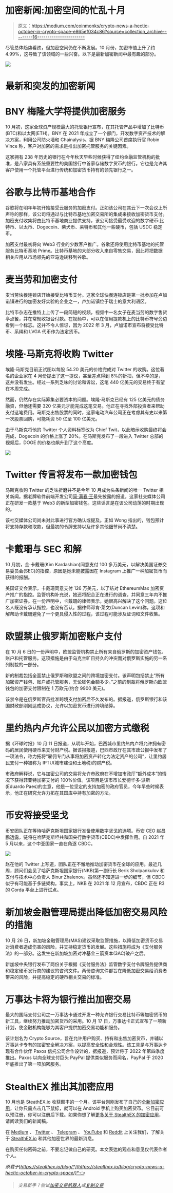 # 加密新闻:加密空间的忙乱十月

> 原文：<https://medium.com/coinmonks/crypto-news-a-hectic-october-in-crypto-space-e865ef034c86?source=collection_archive---------16----------------------->

尽管总体趋势看跌，但加密空间仍在不断发展。10 月份，加密市值上升了约 4.99%，这导致了该领域的一些兴奋。以下是最新加密新闻中最有趣的部分。

![](img/af33205bd1ea3c0325fa245d4c11366a.png)

# 最新和突发的加密新闻

# BNY 梅隆大学将提供加密服务

10 月初，这家全球资产规模最大的托管银行宣布，在其托管产品中增加了比特币(BTC)和以太网(ETH)。BNY 在 2021 年成立了一个部门，开发数字资产技术的解决方案，利用公司防火墙和 Chainalysis。据 BNY 梅隆公司首席执行官 Robin Vince 称，客户对加密的需求是推出加密托管服务的关键因素。

这家拥有 238 年历史的银行在今年秋天早些时候获得了纽约金融监管机构的批准，是八家具有系统重要性的美国银行中首家存储数字货币的银行。它也是允许其客户使用一个托管平台进行传统和加密货币持有的领先银行之一。

# 谷歌与比特币基地合作

谷歌将在明年年初开始接受云服务的加密支付。正如该公司在其云下一次会议上所声称的那样，该公司将通过与比特币基地加密交易所的集成来接收加密货币支付。加密支付收集将由比特币基地商业提供支持，该公司接受最受欢迎的数字硬币:比特币、以太币、Dogecoin、柴犬币、莱特币和其他一些硬币，包括 USDC 稳定币。

加密支付最初将向 Web3 行业的少数客户推广。谷歌还将使用比特币基地的托管服务比特币基地 Prime。比特币基地的大部分收入来自零售交易，因此将把数据相关应用从市场领先的亚马逊转移到谷歌。

# 麦当劳和加密支付

麦当劳快餐连锁店开始接受比特币支付。这家全球快餐连锁店是第一批参加在卢加诺镇进行的加密友好实验的企业之一，卢加诺镇位于瑞士的意大利语区。

比特币杂志在推特上上传了一段简短的视频，视频中一名女子在麦当劳的数字售货亭点餐，并在常规收银台付款。在视频中，可以在信用提款机上的比特币符号旁边看到一个标志。这并不令人惊讶，因为 2022 年 3 月，卢加诺市宣布将接受比特币、系绳和 LVGA 代币作为法定货币。

# 埃隆·马斯克将收购 Twitter

埃隆·马斯克目前正试图以每股 54.20 美元的价格完成对 Twitter 的收购。这位著名的企业家在 4 月份提出了这一提议，甚至差点得到 8%的折扣，但不幸的是，这并没有发生。经过一系列乏味的讨论和诉讼，这笔 440 亿美元的交易终于有望在本周完成。

然而，仍然存在实际筹集必要资本的问题。埃隆·马斯克已经有 125 亿美元的债务融资，但他还需要 320 亿美元才能完成这笔交易。他正在寻找外部投资者来帮助支付这笔费用。马斯克出售股票的同时，这家电动汽车公司正在考虑其有史以来第一次股票回购，可能耗资 50 亿至 100 亿美元。

由于马斯克将他的 Twitter 个人资料标签改为 Chief Twit，以此暗示收购最终将会完成，Dogecoin 的价格上涨了 20%。在马斯克发布了一段进入 Twitter 总部的视频后，DOGE 的价格也飙升到了这个高度。

![](img/a3a161eb7f7e329d8199917e5baf76b7.png)

# Twitter 传言将发布一款加密钱包

马斯克收购 Twitter 的乏味折磨并不是今年 10 月成为头条新闻的唯一 Twitter 相关新闻。据老牌软件前端开发公司[简·满春·王](https://twitter.com/wongmjane/status/1584616567530483712)最先披露的报道，这家社交媒体公司正在研发一款基于 Web3 的新型加密钱包。这些谣言是在该公司动荡的时期出现的。

该社交媒体公司尚未对此事进行官方确认或提及。正如 Wong 指出的，钱包预计将支持存款和取款，但最初的令牌支持以及许多其他细节尚不清楚。

# 卡戴珊与 SEC 和解

10 月初，金·卡戴珊(Kim Kardashian)同意支付 100 多万美元，以解决美国证券交易委员会(SEC)的指控，原因是她未能披露因在 Instagram 上推广一种加密货币而获得的报酬。

美国证交会表示，卡戴珊同意支付 126 万美元，以了结对 EthereumMax 加密资产推广的指控。监管机构补充说，她还将配合正在进行的调查，并同意三年内不推广加密证券。在一份声明中，卡戴珊的律师表示，她很高兴解决了这个问题。这位名人既没有承认指控，也没有否认。据律师邓肯·莱文(Duncan Levin)称，这项和解帮助卡戴珊避免了一个更具侵入性的过程，该过程可能涉及证词和文件收集。

# 欧盟禁止俄罗斯加密账户支付

在 10 月 6 日的一份声明中，欧盟监管机构禁止所有来自俄罗斯的加密资产钱包、账户和托管服务。这项措施是由于乌克兰旷日持久的冲突而对俄罗斯实施的另一系列制裁的一部分。

新的制裁包括全面禁止俄罗斯和欧盟之间的跨境加密支付。该声明包括禁止“所有加密资产钱包、账户或托管服务，无论钱包金额多少。”之前的制裁将俄罗斯向欧盟钱包的加密支付限制在 1 万欧元(约合 9900 美元)。

该禁令是在俄罗斯官员批准跨境支付加密后不久发布的。据报道，俄罗斯银行和该国财政部刚刚达成协议，允许以加密货币进行跨境结算。

# 里约热内卢允许公民以加密方式缴税

据《环球时报》10 月 11 日报道，从明年开始，巴西城市里约热内卢将允许拥有密码的居民使用硬币来支付财产税。据该报报道，巴西市政厅在其市政公报中发布了一项法令，称力拓将“雇佣专门从事将加密资产转化为法定资产的公司”，让里约居民支付一种被称为 IPTU(城市建设和土地税)的财产税。

市政府解释说，它与加密公司的交易将允许市政府在不增加市政厅“额外成本”的情况下获得菲亚特加密支付的 100%价值。该项目是该市市长爱德华多·派斯(Eduardo Paes)的主意，他是一位坚定的支持加密的政府官员，今年早些时候表示，他正在研究允许力拓在其国库中持有加密的方法。

# 币安将接受坚戈

币安团队正在等待哈萨克斯坦国家银行准备使用数字坚戈的选项。币安 CEO 赵昌鹏透露，链将在哈萨克斯坦共和国央行数字货币(CBDC)中发挥作用。自 2021 年 5 月以来，这个中亚国家一直在角逐 CBDC。

![](img/60ec539253949c60fa92342c6ea50ed9.png)

赵在他的 Twitter 上写道，团队正在不懈地推动加密货币在全球的应用。最近几周，顾问们会见了哈萨克斯坦国家银行(NKB)第一副行长 Berik Sholpankulov 和支付与技术中心负责人 Binur Zhalenov。虽然还不知道进一步的细节，但 CBDC 似乎有可能基于多链架构。事实上，NKB 在 2021 年 12 月宣布，CBDC 正在 R3 的 Corda 平台上进行试点。

# 新加坡金融管理局提出降低加密交易风险的措施

10 月 26 日，新加坡金融管理局(MAS)建议采取监管措施，以降低加密货币交易对消费者造成伤害的风险，并支持稳定货币的发展。这些措施将成为《支付服务法》的一部分。这发生在新加坡加密对冲基金三箭资本(3AC)破产之后。

新加坡中央银行发布了两份关于根据《支付服务法》监管数字支付令牌服务提供商和稳定硬币发行商的建议的咨询文件。两份咨询文件都旨在降低加密交易给消费者带来的风险，并提高稳定的硬币相关交易的标准。

# 万事达卡将为银行推出加密交易

最大的国际支付公司之一万事达卡通过开发一种允许银行交易比特币等加密货币的新工具，继续努力推动加密货币的采用。10 月 17 日，万事达卡正式宣布了一项新计划，使金融机构能够为其客户提供加密交易功能和服务。

该计划名为 Crypto Source，旨在允许用户购买、持有和出售加密货币，并辅以万事达卡专有的加密安全解决方案，以提高安全性和合规性。该工具是与万事达卡现有合作伙伴 Paxos 信托公司合作设计的，据报道，预计将于 2022 年第四季度推出。Paxos 以向全球支付巨头 PayPal 提供类似服务而闻名，PayPal 于 2020 年底推出了第一项加密服务。

# StealthEX 推出其加密应用

10 月也是 SteathEX.io 收获颇丰的一个月。该平台刚刚发布了自己的[全新加密应用](https://play.google.com/store/apps/details?id=com.stealthex)，让你只需点击几下鼠标，就可以在 Android 手机上购买加密货币。它目前可以预注册，你可以注册后下载。如果你想了解[更多关于 StealthEX 的加密应用](https://stealthex.io/blog/stealthex-mobile-crypto-exchange-app-is-out/)，请阅读我们的新闻稿。

在 [Medium](https://stealthex-io.medium.com/) 、 [Twitter](https://twitter.com/Stealthex_io) 、 [Telegram](https://t.me/StealthEX) 、 [YouTube](https://www.youtube.com/channel/UCeES_XBesX76ge7xf1meuSw) 和 [Reddit](https://www.reddit.com/user/Stealthex_io) 上关注我们，了解关于 [StealthEX.io](https://stealthex.io/) 和其他加密世界的最新消息。

在购买任何密码之前，不要忘记做自己的研究。本文表达的观点和意见仅代表作者个人。

*原载于*[*https://stealthex.io/blog/*](https://stealthex.io/blog/crypto-news-a-hectic-october-in-crypto-space/)*👈*

> *交易新手？尝试[加密交易机器人](/coinmonks/crypto-trading-bot-c2ffce8acb2a)或[复制交易](/coinmonks/top-10-crypto-copy-trading-platforms-for-beginners-d0c37c7d698c)*